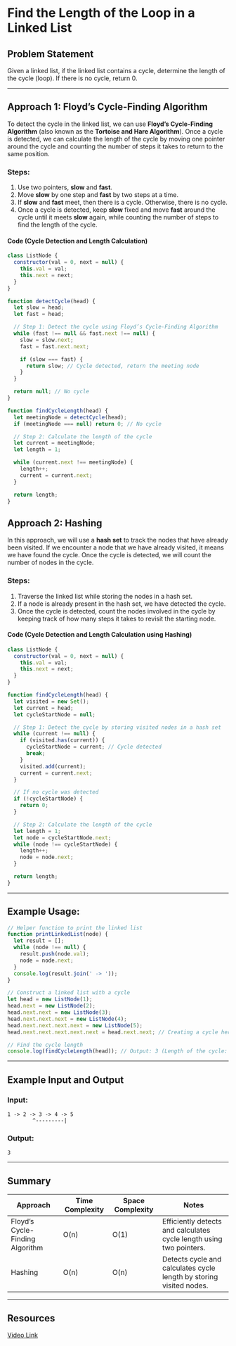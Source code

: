 # Find the Length of the Loop in a Linked List

## Problem Statement

Given a linked list, if the linked list contains a cycle, determine the length of the cycle (loop). If there is no cycle, return 0.

---

## Approach 1: Floyd’s Cycle-Finding Algorithm

To detect the cycle in the linked list, we can use **Floyd’s Cycle-Finding Algorithm** (also known as the **Tortoise and Hare Algorithm**). Once a cycle is detected, we can calculate the length of the cycle by moving one pointer around the cycle and counting the number of steps it takes to return to the same position.

### Steps:

1. Use two pointers, **slow** and **fast**.
2. Move **slow** by one step and **fast** by two steps at a time.
3. If **slow** and **fast** meet, then there is a cycle. Otherwise, there is no cycle.
4. Once a cycle is detected, keep **slow** fixed and move **fast** around the cycle until it meets **slow** again, while counting the number of steps to find the length of the cycle.

#### Code (Cycle Detection and Length Calculation)

```javascript
class ListNode {
  constructor(val = 0, next = null) {
    this.val = val;
    this.next = next;
  }
}

function detectCycle(head) {
  let slow = head;
  let fast = head;

  // Step 1: Detect the cycle using Floyd’s Cycle-Finding Algorithm
  while (fast !== null && fast.next !== null) {
    slow = slow.next;
    fast = fast.next.next;

    if (slow === fast) {
      return slow; // Cycle detected, return the meeting node
    }
  }

  return null; // No cycle
}

function findCycleLength(head) {
  let meetingNode = detectCycle(head);
  if (meetingNode === null) return 0; // No cycle

  // Step 2: Calculate the length of the cycle
  let current = meetingNode;
  let length = 1;

  while (current.next !== meetingNode) {
    length++;
    current = current.next;
  }

  return length;
}
```

## Approach 2: Hashing

In this approach, we will use a **hash set** to track the nodes that have already been visited. If we encounter a node that we have already visited, it means we have found the cycle. Once the cycle is detected, we will count the number of nodes in the cycle.

### Steps:

1. Traverse the linked list while storing the nodes in a hash set.
2. If a node is already present in the hash set, we have detected the cycle.
3. Once the cycle is detected, count the nodes involved in the cycle by keeping track of how many steps it takes to revisit the starting node.

#### Code (Cycle Detection and Length Calculation using Hashing)

```javascript
class ListNode {
  constructor(val = 0, next = null) {
    this.val = val;
    this.next = next;
  }
}

function findCycleLength(head) {
  let visited = new Set();
  let current = head;
  let cycleStartNode = null;

  // Step 1: Detect the cycle by storing visited nodes in a hash set
  while (current !== null) {
    if (visited.has(current)) {
      cycleStartNode = current; // Cycle detected
      break;
    }
    visited.add(current);
    current = current.next;
  }

  // If no cycle was detected
  if (!cycleStartNode) {
    return 0;
  }

  // Step 2: Calculate the length of the cycle
  let length = 1;
  let node = cycleStartNode.next;
  while (node !== cycleStartNode) {
    length++;
    node = node.next;
  }

  return length;
}
```

---

## Example Usage:

```javascript
// Helper function to print the linked list
function printLinkedList(node) {
  let result = [];
  while (node !== null) {
    result.push(node.val);
    node = node.next;
  }
  console.log(result.join(' -> '));
}

// Construct a linked list with a cycle
let head = new ListNode(1);
head.next = new ListNode(2);
head.next.next = new ListNode(3);
head.next.next.next = new ListNode(4);
head.next.next.next.next = new ListNode(5);
head.next.next.next.next.next = head.next.next; // Creating a cycle here

// Find the cycle length
console.log(findCycleLength(head)); // Output: 3 (Length of the cycle: 3 -> 4 -> 5 -> 3)
```

---

## Example Input and Output

### Input:

```text
1 -> 2 -> 3 -> 4 -> 5
        ^---------|
```

### Output:

```text
3
```

---

## Summary

| Approach                        | Time Complexity | Space Complexity | Notes                                                               |
| ------------------------------- | --------------- | ---------------- | ------------------------------------------------------------------- |
| Floyd’s Cycle-Finding Algorithm | O(n)            | O(1)             | Efficiently detects and calculates cycle length using two pointers. |
| Hashing                         | O(n)            | O(n)             | Detects cycle and calculates cycle length by storing visited nodes. |

---

## Resources

[Video Link](https://www.youtube.com/watch?v=I4g1qbkTPus&list=PLgUwDviBIf0rAuz8tVcM0AymmhTRsfaLU&index=17&ab_channel=takeUforward)
